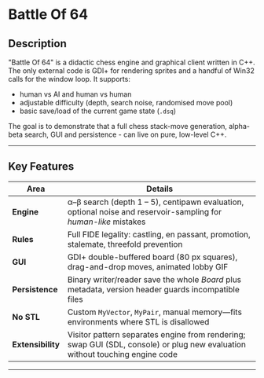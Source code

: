 # Battle Of 64

## **Description**
"Battle Of 64" is a didactic chess engine and graphical client written in C++.  The only external code is GDI+ for rendering sprites and a handful of Win32 calls for the window loop. It supports:

* human vs AI and human vs human
* adjustable difficulty (depth, search noise, randomised move pool)
* basic save/load of the current game state (`.dsq`)

The goal is to demonstrate that a full chess stack-move generation, alpha-beta search, GUI and persistence - can live on pure, low-level C++.

---

## Key Features
| Area        | Details |
|-------------|---------|
| **Engine**  | α–β search (depth 1 – 5), centipawn evaluation, optional noise and reservoir-sampling for *human-like* mistakes |
| **Rules**   | Full FIDE legality: castling, en passant, promotion, stalemate, threefold prevention |
| **GUI**     | GDI+ double-buffered board (80 px squares), drag-and-drop moves, animated lobby GIF |
| **Persistence** | Binary writer/reader save the whole *Board* plus metadata, version header guards incompatible files |
| **No STL**  | Custom `MyVector`, `MyPair`, manual memory—fits environments where STL is disallowed |
| **Extensibility**  | Visitor pattern separates engine from rendering; swap GUI (SDL, console) or plug new evaluation without touching engine code |
---


